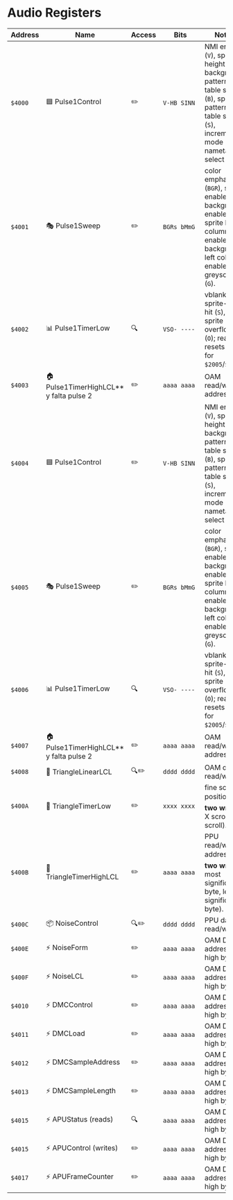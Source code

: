 # Audio Registers

| Address | <div style="min-width:110px">Name</div>   | <div style="min-width:50px">Access</div> | <div style="min-width:80px">Bits</div> | Notes                                                                                                                                                           |
| ------- | ----------------------------------------- | ---------------------------------------- | -------------------------------------- | --------------------------------------------------------------------------------------------------------------------------------------------------------------- |
| `$4000` | 🟦 Pulse1Control                          | ✏️                                       | `V-HB SINN`                            | NMI enable (`V`), sprite height (`H`), background pattern table select (`B`), sprite pattern table select (`S`), increment mode (`I`), nametable select (`NN`). |
| `$4001` | 🎭 Pulse1Sweep                            | ✏️                                       | `BGRs bMmG`                            | color emphasis (`BGR`), sprite enable (`s`), background enable (`b`), sprite left column enable (`M`), background left column enable (`m`), greyscale (`G`).    |
| `$4002` | 📊 Pulse1TimerLow                         | 🔍                                       | `VSO- ----`                            | vblank (`V`), sprite-zero hit (`S`), sprite overflow (`O`); read resets latch for `$2005`/`$2006`.                                                              |
| `$4003` | 🏠 Pulse1TimerHighLCL\*\* y falta pulse 2 | ✏️                                       | `aaaa aaaa`                            | OAM read/write address.                                                                                                                                         |
| `$4004` | 🟦 Pulse1Control                          | ✏️                                       | `V-HB SINN`                            | NMI enable (`V`), sprite height (`H`), background pattern table select (`B`), sprite pattern table select (`S`), increment mode (`I`), nametable select (`NN`). |
| `$4005` | 🎭 Pulse1Sweep                            | ✏️                                       | `BGRs bMmG`                            | color emphasis (`BGR`), sprite enable (`s`), background enable (`b`), sprite left column enable (`M`), background left column enable (`m`), greyscale (`G`).    |
| `$4006` | 📊 Pulse1TimerLow                         | 🔍                                       | `VSO- ----`                            | vblank (`V`), sprite-zero hit (`S`), sprite overflow (`O`); read resets latch for `$2005`/`$2006`.                                                              |
| `$4007` | 🏠 Pulse1TimerHighLCL\*\* y falta pulse 2 | ✏️                                       | `aaaa aaaa`                            | OAM read/write address.                                                                                                                                         |
| `$4008` | 📝 TriangleLinearLCL                      | 🔍✏️                                     | `dddd dddd`                            | OAM data read/write.                                                                                                                                            |
| `$400A` | 📜 TriangleTimerLow                       | ✏️                                       | `xxxx xxxx`                            | fine scroll position (✏️ **two writes**: X scroll, Y scroll).                                                                                                   |
| `$400B` | 📍 TriangleTimerHighLCL                   | ✏️                                       | `aaaa aaaa`                            | PPU read/write address (✏️ **two writes**: most significant byte, least significant byte).                                                                      |
| `$400C` | 📦 NoiseControl                           | 🔍✏️                                     | `dddd dddd`                            | PPU data read/write.                                                                                                                                            |
| `$400E` | ⚡ NoiseForm                              | ✏️                                       | `aaaa aaaa`                            | OAM DMA address' high byte.                                                                                                                                     |
| `$400F` | ⚡ NoiseLCL                               | ✏️                                       | `aaaa aaaa`                            | OAM DMA address' high byte.                                                                                                                                     |
| `$4010` | ⚡ DMCControl                             | ✏️                                       | `aaaa aaaa`                            | OAM DMA address' high byte.                                                                                                                                     |
| `$4011` | ⚡ DMCLoad                                | ✏️                                       | `aaaa aaaa`                            | OAM DMA address' high byte.                                                                                                                                     |
| `$4012` | ⚡ DMCSampleAddress                       | ✏️                                       | `aaaa aaaa`                            | OAM DMA address' high byte.                                                                                                                                     |
| `$4013` | ⚡ DMCSampleLength                        | ✏️                                       | `aaaa aaaa`                            | OAM DMA address' high byte.                                                                                                                                     |
| `$4015` | ⚡ APUStatus (reads)                      | 🔍                                       | `aaaa aaaa`                            | OAM DMA address' high byte.                                                                                                                                     |
| `$4015` | ⚡ APUControl (writes)                    | ✏️                                       | `aaaa aaaa`                            | OAM DMA address' high byte.                                                                                                                                     |
| `$4017` | ⚡ APUFrameCounter                        | ✏️                                       | `aaaa aaaa`                            | OAM DMA address' high byte.                                                                                                                                     |
